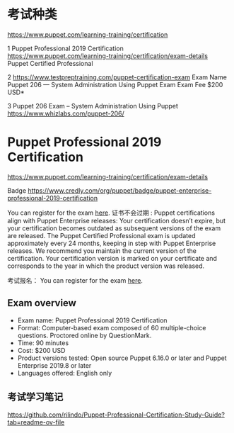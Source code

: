 
# 考试种类

https://www.puppet.com/learning-training/certification

1 
Puppet Professional 2019 Certification	
https://www.puppet.com/learning-training/certification/exam-details
Puppet Certified Professional 	

2 
 https://www.testpreptraining.com/puppet-certification-exam
Exam Name Puppet 206 — System Administration Using Puppet Exam
Exam Fee $200 USD*

3
Puppet 206 Exam – System Administration Using Puppet
https://www.whizlabs.com/puppet-206/


# Puppet Professional 2019 Certification	

https://www.puppet.com/learning-training/certification/exam-details

Badge  https://www.credly.com/org/puppet/badge/puppet-enterprise-professional-2019-certification

You can register for the exam [here](https://ondemand.questionmark.com/home/405096/user/register).
证书不会过期 : Puppet certifications align with Puppet Enterprise releases: Your certification doesn’t expire, but your certification becomes outdated as subsequent versions of the exam are released. The Puppet Certified Professional exam is updated approximately every 24 months, keeping in step with Puppet Enterprise releases. We recommend you maintain the current version of the certification. Your certification version is marked on your certificate and corresponds to the year in which the product version was released.

考试报名： You can register for the exam [here](https://ondemand.questionmark.com/home/405096/user/register).

##  Exam overview
- Exam name: Puppet Professional 2019 Certification
- Format: Computer-based exam composed of 60 multiple-choice questions. Proctored online by QuestionMark.
- Time: 90 minutes
- Cost: $200 USD
- Product versions tested: Open source Puppet 6.16.0 or later and Puppet Enterprise 2019.8 or later
- Languages offered: English only


## 考试学习笔记

https://github.com/rilindo/Puppet-Professional-Certification-Study-Guide?tab=readme-ov-file


